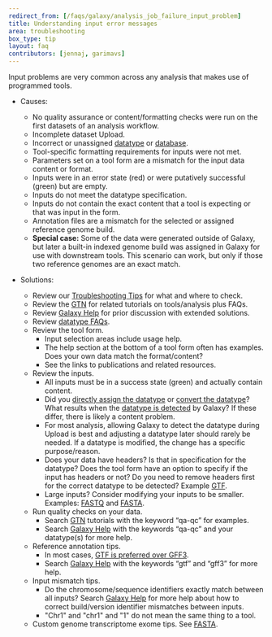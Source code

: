```yaml
---
redirect_from: [/faqs/galaxy/analysis_job_failure_input_problem]
title: Understanding input error messages
area: troubleshooting
box_type: tip
layout: faq
contributors: [jennaj, garimavs]
---
```


Input problems are very common across any analysis that makes use of programmed tools.

- Causes:
    - No quality assurance or content/formatting checks were run on the first datasets of an analysis workflow.
    - Incomplete dataset Upload.
    - Incorrect or unassigned [datatype](https://training.galaxyproject.org/training-material/faqs/galaxy/#datasets) or [database](https://training.galaxyproject.org/training-material/faqs/galaxy/datasets_change_dbkey.html).
    - Tool-specific formatting requirements for inputs were not met.
    - Parameters set on a tool form are a mismatch for the input data content or format.
    - Inputs were in an error state (red) or were putatively successful (green) but are empty.
    - Inputs do not meet the datatype specification.
    - Inputs do not contain the exact content that a tool is expecting or that was input in the form.
    - Annotation files are a mismatch for the selected or assigned reference genome build.
    - **Special case:** Some of the data were generated outside of Galaxy, but later a built-in indexed genome build was assigned in Galaxy for use with downstream tools. This scenario can work, but only if those two reference genomes are an exact match.

- Solutions:
    - Review our [Troubleshooting Tips](https://training.galaxyproject.org/training-material/faqs/galaxy/analysis_troubleshooting.html) for what and where to check.
    - Review the [GTN](https://training.galaxyproject.org/) for related tutorials on tools/analysis plus FAQs.
    - Review [Galaxy Help](https://help.galaxyproject.org/) for prior discussion with extended solutions.
    - Review [datatype FAQs](https://training.galaxyproject.org/training-material/faqs/galaxy/datatypes_understanding_datatypes.html).
    - Review the tool form.
        - Input selection areas include usage help.
        - The help section at the bottom of a tool form often has examples. Does your own data match the format/content?
        - See the links to publications and related resources.
    - Review the inputs.
        - All inputs must be in a success state (green) and actually contain content.
        - Did you [directly assign the datatype](https://training.galaxyproject.org/training-material/faqs/galaxy/datasets_change_datatype.html) or [convert the datatype](https://training.galaxyproject.org/training-material/faqs/galaxy/datasets_convert_datatype.html)? What results when the [datatype is detected](https://training.galaxyproject.org/training-material/faqs/galaxy/datasets_detect_datatype.html) by Galaxy? If these differ, there is likely a content problem.
        - For most analysis, allowing Galaxy to detect the datatype during Upload is best and adjusting a datatype later should rarely be needed. If a datatype is modified, the change has a specific purpose/reason.
        - Does your data have headers? Is that in specification for the datatype? Does the tool form have an option to specify if the input has headers or not? Do you need to remove headers first for the correct datatype to be detected? Example [GTF](https://training.galaxyproject.org/training-material/faqs/galaxy/datasets_working_with_reference_annotation.html).
        - Large inputs? Consider modifying your inputs to be smaller. Examples: [FASTQ](https://training.galaxyproject.org/training-material/faqs/galaxy/datasets_working_with_fastq.html) and [FASTA](https://training.galaxyproject.org/training-material/faqs/galaxy/datasets_working_with_fasta.html).
    - Run quality checks on your data.
        - Search [GTN](https://training.galaxyproject.org/) tutorials with the keyword “qa-qc” for examples.
        - Search [Galaxy Help](https://help.galaxyproject.org/) with the keywords “qa-qc” and your datatype(s) for more help.
    - Reference annotation tips.
        - In most cases, [GTF is preferred over GFF3](https://training.galaxyproject.org/training-material/faqs/galaxy/datasets_working_with_reference_annotation.html).
        - Search [Galaxy Help](https://help.galaxyproject.org/) with the keywords “gtf” and “gff3” for more help.
    - Input mismatch tips.
        - Do the chromosome/sequence identifiers exactly match between all inputs? Search [Galaxy Help](https://help.galaxyproject.org/) for more help about how to correct build/version identifier mismatches between inputs.
        - "Chr1" and "chr1" and "1" do not mean the same thing to a tool.
    - Custom genome transcriptome exome tips. See [FASTA](https://training.galaxyproject.org/training-material/faqs/galaxy/datasets_working_with_fasta.html).
